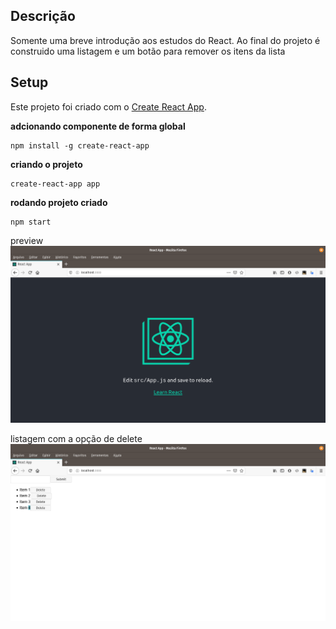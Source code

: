 ## Descrição
Somente uma breve introdução aos estudos do React. Ao final do projeto é construido uma listagem e um botão para remover os itens da lista 

## Setup
Este projeto foi criado com o [Create React App](https://github.com/facebook/create-react-app).  




**adcionando componente de forma global**
```
npm install -g create-react-app
```

**criando o projeto**
```
create-react-app app 
```

**rodando projeto criado**  
```
npm start
```

preview   
![index](readme/index.png)


listagem com a opção de delete  
![index](readme/listagem.png)
